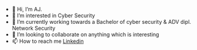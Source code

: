 - 👋 Hi, I’m AJ.
- 👀 I’m interested in Cyber Security
- 🌱 I’m currently working towards a Bachelor of cyber security & ADV dipl. Network Security
- 💞️ I’m looking to collaborate on anything which is interesting
- 📫 How to reach me  [Linkedin](https://www.linkedin.com/in/anthony-bale-139a9a21/])

<!---
Ajsensai/Ajsensai is a ✨ special ✨ repository because its `README.md` (this file) appears on your GitHub profile.
You can click the Preview link to take a look at your changes.
--->
